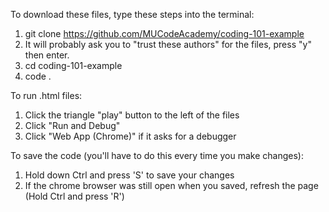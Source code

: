 To download these files, type these steps into the terminal:
1. git clone https://github.com/MUCodeAcademy/coding-101-example
2. It will probably ask you to "trust these authors" for the files,
    press "y" then enter.
3. cd coding-101-example
4. code .

To run .html files:
1. Click the triangle "play" button to the left of the files
2. Click "Run and Debug"
3. Click "Web App (Chrome)" if it asks for a debugger

To save the code (you'll have to do this every time you make changes):
1. Hold down Ctrl and press 'S' to save your changes
2. If the chrome browser was still open when you saved, refresh the page 
    (Hold Ctrl and press 'R')